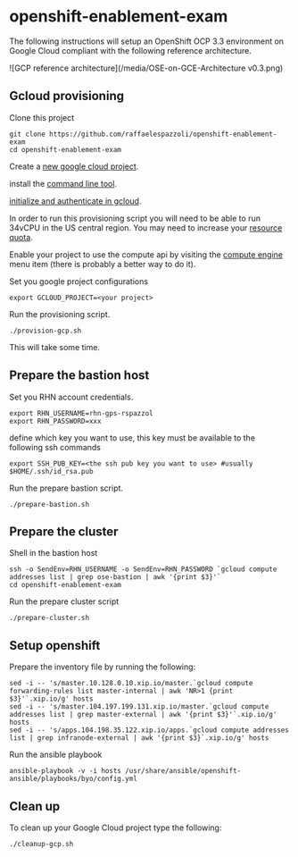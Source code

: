 # openshift-enablement-exam

The following instructions will setup an OpenShift OCP 3.3 environment on Google Cloud compliant with the following reference architecture.

![GCP reference architecture](/media/OSE-on-GCE-Architecture v0.3.png)

## Gcloud provisioning


Clone this project

```
git clone https://github.com/raffaelespazzoli/openshift-enablement-exam
cd openshift-enablement-exam
```

Create a [new google cloud project](https://cloud.google.com/resource-manager/docs/creating-project).

install the [command line tool](https://cloud.google.com/sdk/downloads).

[initialize and authenticate in gcloud](https://cloud.google.com/sdk/docs/authorizing).

In order to run this provisioning script you will need to be able to run 34vCPU in the US central region. You may need to increase your [resource quota](https://cloud.google.com/compute/docs/resource-quotas).

Enable your project to use the compute api by visiting the [compute engine](https://console.cloud.google.com/home) menu item (there is probably a better way to do it).

Set you google project configurations
```
export GCLOUD_PROJECT=<your project>
```

Run the provisioning script.

```
./provision-gcp.sh
```
This will take some time.

## Prepare the bastion host

Set you RHN account credentials.
```
export RHN_USERNAME=rhn-gps-rspazzol
export RHN_PASSWORD=xxx 
```
define which key you want to use, this key must be available to the following ssh commands
```
export SSH_PUB_KEY=<the ssh pub key you want to use> #usually $HOME/.ssh/id_rsa.pub
```
Run the prepare bastion script.
```
./prepare-bastion.sh
```

## Prepare the cluster

Shell in the bastion host
```
ssh -o SendEnv=RHN_USERNAME -o SendEnv=RHN_PASSWORD `gcloud compute addresses list | grep ose-bastion | awk '{print $3}'`
cd openshift-enablement-exam
```
Run the prepare cluster script
```
./prepare-cluster.sh
```

## Setup openshift

Prepare the inventory file by running the following:
```
sed -i -- 's/master.10.128.0.10.xip.io/master.`gcloud compute forwarding-rules list master-internal | awk 'NR>1 {print $3}'`.xip.io/g' hosts
sed -i -- 's/master.104.197.199.131.xip.io/master.`gcloud compute addresses list | grep master-external | awk '{print $3}'`.xip.io/g' hosts
sed -i -- 's/apps.104.198.35.122.xip.io/apps.`gcloud compute addresses list | grep infranode-external | awk '{print $3}`.xip.io/g' hosts
```

Run the ansible playbook
```
ansible-playbook -v -i hosts /usr/share/ansible/openshift-ansible/playbooks/byo/config.yml
```
## Clean up

To clean up your Google Cloud project type the following:
```
./cleanup-gcp.sh
```
